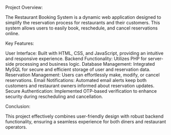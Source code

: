 Project Overview:

The Restaurant Booking System is a dynamic web application designed to simplify the reservation process for restaurants and their customers. This system allows users to easily book, reschedule, and cancel reservations online.

Key Features:

User Interface: Built with HTML, CSS, and JavaScript, providing an intuitive and responsive experience.
Backend Functionality: Utilizes PHP for server-side processing and business logic.
Database Management: Integrated MySQL for secure and efficient storage of user and reservation data.
Reservation Management: Users can effortlessly make, modify, or cancel reservations.
Email Notifications: Automated email alerts keep both customers and restaurant owners informed about reservation updates.
Secure Authentication: Implemented OTP-based verification to enhance security during rescheduling and cancellation.

Conclusion:

This project effectively combines user-friendly design with robust backend functionality, ensuring a seamless experience for both diners and restaurant operators.

